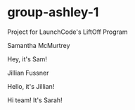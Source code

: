 # group-ashley-1
Project for LaunchCode's LiftOff Program



Samantha McMurtrey

Hey, it's Sam!

Jillian Fussner

Hello, it's Jillian!

Hi team! It's Sarah!